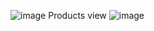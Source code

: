 ![image](https://github.com/AFarmaK16/TestAppOnIOS/assets/84871905/05ea4b8b-4205-4dd4-b955-65e534e945f6)
Products view
![image](https://github.com/AFarmaK16/TestAppOnIOS/assets/84871905/f1d43bb9-8642-43a0-a7bb-06af30581730)

